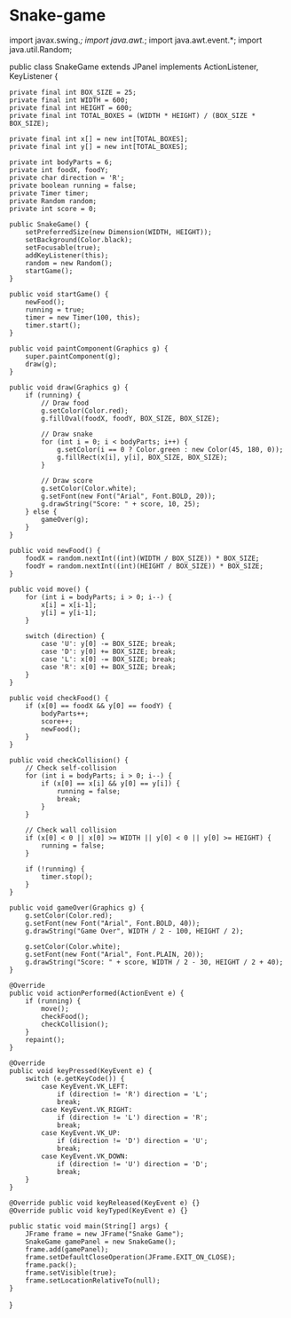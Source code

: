 # Snake-game
import javax.swing.*;
import java.awt.*;
import java.awt.event.*;
import java.util.Random;

public class SnakeGame extends JPanel implements ActionListener, KeyListener {

    private final int BOX_SIZE = 25;
    private final int WIDTH = 600;
    private final int HEIGHT = 600;
    private final int TOTAL_BOXES = (WIDTH * HEIGHT) / (BOX_SIZE * BOX_SIZE);

    private final int x[] = new int[TOTAL_BOXES];
    private final int y[] = new int[TOTAL_BOXES];

    private int bodyParts = 6;
    private int foodX, foodY;
    private char direction = 'R';
    private boolean running = false;
    private Timer timer;
    private Random random;
    private int score = 0;

    public SnakeGame() {
        setPreferredSize(new Dimension(WIDTH, HEIGHT));
        setBackground(Color.black);
        setFocusable(true);
        addKeyListener(this);
        random = new Random();
        startGame();
    }

    public void startGame() {
        newFood();
        running = true;
        timer = new Timer(100, this);
        timer.start();
    }

    public void paintComponent(Graphics g) {
        super.paintComponent(g);
        draw(g);
    }

    public void draw(Graphics g) {
        if (running) {
            // Draw food
            g.setColor(Color.red);
            g.fillOval(foodX, foodY, BOX_SIZE, BOX_SIZE);

            // Draw snake
            for (int i = 0; i < bodyParts; i++) {
                g.setColor(i == 0 ? Color.green : new Color(45, 180, 0));
                g.fillRect(x[i], y[i], BOX_SIZE, BOX_SIZE);
            }

            // Draw score
            g.setColor(Color.white);
            g.setFont(new Font("Arial", Font.BOLD, 20));
            g.drawString("Score: " + score, 10, 25);
        } else {
            gameOver(g);
        }
    }

    public void newFood() {
        foodX = random.nextInt((int)(WIDTH / BOX_SIZE)) * BOX_SIZE;
        foodY = random.nextInt((int)(HEIGHT / BOX_SIZE)) * BOX_SIZE;
    }

    public void move() {
        for (int i = bodyParts; i > 0; i--) {
            x[i] = x[i-1];
            y[i] = y[i-1];
        }

        switch (direction) {
            case 'U': y[0] -= BOX_SIZE; break;
            case 'D': y[0] += BOX_SIZE; break;
            case 'L': x[0] -= BOX_SIZE; break;
            case 'R': x[0] += BOX_SIZE; break;
        }
    }

    public void checkFood() {
        if (x[0] == foodX && y[0] == foodY) {
            bodyParts++;
            score++;
            newFood();
        }
    }

    public void checkCollision() {
        // Check self-collision
        for (int i = bodyParts; i > 0; i--) {
            if (x[0] == x[i] && y[0] == y[i]) {
                running = false;
                break;
            }
        }

        // Check wall collision
        if (x[0] < 0 || x[0] >= WIDTH || y[0] < 0 || y[0] >= HEIGHT) {
            running = false;
        }

        if (!running) {
            timer.stop();
        }
    }

    public void gameOver(Graphics g) {
        g.setColor(Color.red);
        g.setFont(new Font("Arial", Font.BOLD, 40));
        g.drawString("Game Over", WIDTH / 2 - 100, HEIGHT / 2);

        g.setColor(Color.white);
        g.setFont(new Font("Arial", Font.PLAIN, 20));
        g.drawString("Score: " + score, WIDTH / 2 - 30, HEIGHT / 2 + 40);
    }

    @Override
    public void actionPerformed(ActionEvent e) {
        if (running) {
            move();
            checkFood();
            checkCollision();
        }
        repaint();
    }

    @Override
    public void keyPressed(KeyEvent e) {
        switch (e.getKeyCode()) {
            case KeyEvent.VK_LEFT:
                if (direction != 'R') direction = 'L';
                break;
            case KeyEvent.VK_RIGHT:
                if (direction != 'L') direction = 'R';
                break;
            case KeyEvent.VK_UP:
                if (direction != 'D') direction = 'U';
                break;
            case KeyEvent.VK_DOWN:
                if (direction != 'U') direction = 'D';
                break;
        }
    }

    @Override public void keyReleased(KeyEvent e) {}
    @Override public void keyTyped(KeyEvent e) {}

    public static void main(String[] args) {
        JFrame frame = new JFrame("Snake Game");
        SnakeGame gamePanel = new SnakeGame();
        frame.add(gamePanel);
        frame.setDefaultCloseOperation(JFrame.EXIT_ON_CLOSE);
        frame.pack();
        frame.setVisible(true);
        frame.setLocationRelativeTo(null);
    }
}
